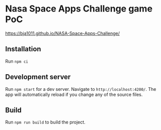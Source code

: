 # Nasa Space Apps Challenge game PoC
https://bja1011.github.io/NASA-Space-Apps-Challenge/

## Installation
Run `npm ci`

## Development server

Run `npm start` for a dev server. Navigate to `http://localhost:4200/`. The app will automatically reload if you change any of the source files.

## Build

Run `npm run build` to build the project.

